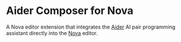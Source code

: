 # Aider Composer for Nova

A Nova editor extension that integrates the [Aider](https://aider.chat) AI pair programming assistant directly into the [Nova](https://nova.app) editor.
